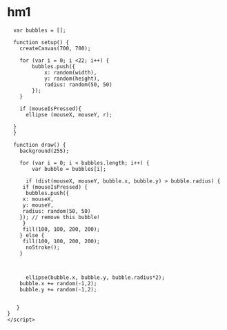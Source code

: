 # hm1




      var bubbles = [];

      function setup() {
        createCanvas(700, 700);
  
      	for (var i = 0; i <22; i++) {
      		bubbles.push({
      			x: random(width),
      			y: random(height),
      			radius: random(50, 50)
      		});
      	}
        
        if (mouseIsPressed){
          ellipse (mouseX, mouseY, r);
          
      }
      }

      function draw() {
        background(255);
	
        for (var i = 0; i < bubbles.length; i++) {
      		var bubble = bubbles[i];
		
          if (dist(mouseX, mouseY, bubble.x, bubble.y) > bubble.radius) {
         if (mouseIsPressed) {
          bubbles.push({
         x: mouseX,
         y: mouseY,
         radius: random(50, 50)
        }); // remove this bubble!
         }
         fill(100, 100, 200, 200);
        } else {
         fill(100, 100, 200, 200);
          noStroke();
        }
 

      
          ellipse(bubble.x, bubble.y, bubble.radius*2);
        bubble.x += random(-1,2);
        bubble.y += random(-1,2);
     
     
       }
    }
    </script>
  </body>
</html>
